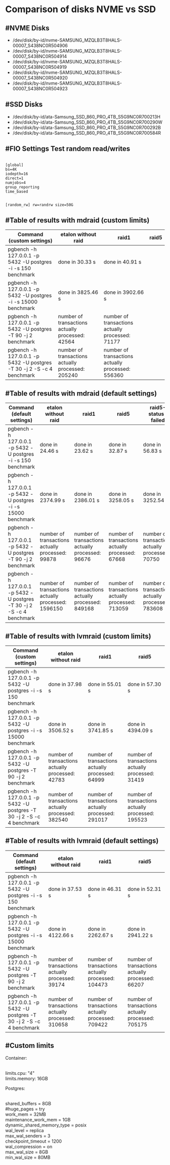 <h1>Comparison of disks NVME vs SSD</h1>

<h2>#NVME Disks</h2>

- /dev/disk/by-id/nvme-SAMSUNG_MZQLB3T8HALS-00007_S438NC0R504906 
- /dev/disk/by-id/nvme-SAMSUNG_MZQLB3T8HALS-00007_S438NC0R504914 
- /dev/disk/by-id/nvme-SAMSUNG_MZQLB3T8HALS-00007_S438NC0R504919 
- /dev/disk/by-id/nvme-SAMSUNG_MZQLB3T8HALS-00007_S438NC0R504920 
- /dev/disk/by-id/nvme-SAMSUNG_MZQLB3T8HALS-00007_S438NC0R504923 


<h2>#SSD Disks</h2>

- /dev/disk/by-id/ata-Samsung_SSD_860_PRO_4TB_S5G9NC0R700213H
- /dev/disk/by-id/ata-Samsung_SSD_860_PRO_4TB_S5G9NC0R700290W
- /dev/disk/by-id/ata-Samsung_SSD_860_PRO_4TB_S5G9NC0R700292B
- /dev/disk/by-id/ata-Samsung_SSD_860_PRO_4TB_S5G9NC0R700584R


<h2>#FIO Settings Test random read/writes</h2>

<code>
[global]
bs=4K
iodepth=16
direct=1
numjobs=4
group_reporting
time_based

[random_rw]
rw=randrw
size=50G
</code>



<h2>#Table of results with mdraid (custom limits)</h2>

| Command (custom settings)                                             | etalon without raid                               | raid1                                             | raid5 |
|-----------------------------------------------------------------------|---------------------------------------------------|---------------------------------------------------|-------|
| pgbench -h 127.0.0.1 -p 5432 -U postgres -i -s 150 benchmark          | done in 30.33 s                                   | done in 40.91 s                                   |       |
| pgbench -h 127.0.0.1 -p 5432 -U postgres -i -s 15000 benchmark        | done in 3825.46 s                                 | done in 3902.66 s                                 |       |
| pgbench -h 127.0.0.1 -p 5432 -U postgres  -T 90 -j 2 benchmark        | number of transactions actually processed: 42564  | number of transactions actually processed: 71177  |       |
| pgbench -h 127.0.0.1 -p 5432 -U postgres -T 30 -j 2 -S -c 4 benchmark | number of transactions actually processed: 205240 | number of transactions actually processed: 556360 |       |

<h2>#Table of results with mdraid (default settings)</h2>

| Command (default settings)                                                                | etalon without raid                                | raid1                                             | raid5                                             | raid5-status-failed                               |
|-----------------------------------------------------------------------|----------------------------------------------------|---------------------------------------------------|---------------------------------------------------|---------------------------------------------------|
| pgbench -h 127.0.0.1 -p 5432 -U postgres -i -s 150 benchmark          | done in 24.46 s                                    | done in 23.62 s                                   | done in 32.87 s                                   | done in 56.83 s                                   |
| pgbench -h 127.0.0.1 -p 5432 -U postgres -i -s 15000 benchmark        | done in 2374.99 s                                  | done in 2386.01 s                                 | done in 3258.05 s                                 | done in 3252.54 s                                 |
| pgbench -h 127.0.0.1 -p 5432 -U postgres  -T 90 -j 2 benchmark        | number of transactions actually processed: 99878   | number of transactions actually processed: 96676  | number of transactions actually processed: 67668  | number of transactions actually processed: 70750  |
| pgbench -h 127.0.0.1 -p 5432 -U postgres -T 30 -j 2 -S -c 4 benchmark | number of transactions actually processed: 1596150 | number of transactions actually processed: 849168 | number of transactions actually processed: 713059 | number of transactions actually processed: 783608 |

<h2>#Table of results with lvmraid (custom limits)</h2>

| Command (custom settings)                                             | etalon without raid                               | raid1                                             | raid5                                             |
|-----------------------------------------------------------------------|---------------------------------------------------|---------------------------------------------------|---------------------------------------------------|
| pgbench -h 127.0.0.1 -p 5432 -U postgres -i -s 150 benchmark          | done in 37.98 s                                   | done in 55.01 s                                   | done in 57.30 s                                   |
| pgbench -h 127.0.0.1 -p 5432 -U postgres -i -s 15000 benchmark        | done in 3506.52 s                                 | done in 3741.85 s                                 | done in 4394.09 s                                 |
| pgbench -h 127.0.0.1 -p 5432 -U postgres  -T 90 -j 2 benchmark        | number of transactions actually processed: 42783  | number of transactions actually processed: 64999  | number of transactions actually processed: 31419  |
| pgbench -h 127.0.0.1 -p 5432 -U postgres -T 30 -j 2 -S -c 4 benchmark | number of transactions actually processed: 382540 | number of transactions actually processed: 291017 | number of transactions actually processed: 195523 |

<h2>#Table of results with lvmraid (default settings)</h2>

| Command (default settings)                                            | etalon without raid                               | raid1                                             | raid5                                             |
|-----------------------------------------------------------------------|---------------------------------------------------|---------------------------------------------------|---------------------------------------------------|
| pgbench -h 127.0.0.1 -p 5432 -U postgres -i -s 150 benchmark          | done in 37.53 s                                   | done in 46.31 s                                   | done in 52.31 s                                   |
| pgbench -h 127.0.0.1 -p 5432 -U postgres -i -s 15000 benchmark        | done in 4122.66 s                                 | done in 2262.67 s                                 | done in 2941.22 s                                 |
| pgbench -h 127.0.0.1 -p 5432 -U postgres  -T 90 -j 2 benchmark        | number of transactions actually processed: 39174  | number of transactions actually processed: 104473 | number of transactions actually processed: 66207  |
| pgbench -h 127.0.0.1 -p 5432 -U postgres -T 30 -j 2 -S -c 4 benchmark | number of transactions actually processed: 310658 | number of transactions actually processed: 709422 | number of transactions actually processed: 705175 |

<h2>#Сustom limits</h2>
Container:

<br>  limits.cpu: "4"
<br>  limits.memory: 16GB

Postgres:

<br>  shared_buffers = 8GB
<br>  #huge_pages = try
<br>  work_mem = 32MB
<br>  maintenance_work_mem = 1GB
<br>  dynamic_shared_memory_type = posix
<br>  wal_level = replica
<br>  max_wal_senders = 3
<br>  checkpoint_timeout = 1200
<br>  wal_compression = on
<br>  max_wal_size = 8GB
<br>  min_wal_size = 80MB
